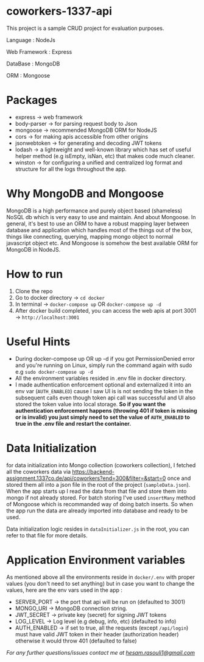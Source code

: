 # coworkers-1337-api
This project is a sample CRUD project for evaluation purposes.

Language : NodeJs

Web Framework : Express

DataBase : MongoDB

ORM : Mongoose
# Packages
- express -> web framework
- body-parser -> for parsing request body to Json
- mongoose -> recommended MongoDB ORM for NodeJS
- cors -> for making apis accessible from other origins
- jsonwebtoken -> for generating and decoding JWT tokens
- lodash -> a lightweight and well-known library which has set of useful helper method (e.g isEmpty, isNan, etc) that makes code much cleaner.
- winston -> for configuring a unified and centralized log format and structure for all the logs throughout the app.

# Why MongoDB and Mongoose
MongoDB is a high performance and purely object based (shameless) NoSQL db which is very easy to use and maintain.
And about Mongoose. In general, 
it's best to use an ORM to have a robust mapping layer between database and application which handles most of the things out of the box, things like connecting, querying, mapping mongo object to normal javascript object etc. And Mongoose is somehow the best available ORM for MongoDB in NodeJS.
# How to run 
1. Clone the repo
2. Go to docker directory -> `cd docker`
3. In terminal -> `docker-compose up` OR `docker-compose up -d`
4. After docker build completed, you can access the web apis at port 3001 -> `http://localhost:3001`

# Useful Hints
- During docker-compose up OR up -d if you got PermissionDenied error and you're running on Linux, simply run the command again with sudo e.g `sudo docker-compose up -d` 
- All the environment variables resided in .env file in docker directory.
- I made authentication enforcement optional and externalized it into an env var (`AUTH_ENABLED`) cause I saw UI is
  is not sending the token in the subsequent calls even though token api call was successful and UI also stored the token value into local storage.
 **So if you want the authentication enforcement happens (throwing 401 if token is missing or is invalid) you just simply need to set the value of `AUTH_ENABLED` to true in the .env file and restart the container.**

# Data Initialization
for data initialization into Mongo collection (coworkers collection), I fetched all the coworkers data 
via https://backend-assignment.1337co.de/api/coworkers?end=300&filter=&start=0 once and stored them all into a json file in the root of the project (`sampleData.json`).
When the app starts up I read the data from that file and store them into mongo if not already stored. 
For batch storing I've used `insertMany` method of Mongoose which is recommanded way of doing batch inserts.
So when the app run the data are already imported into database and ready to be used.

Data initialization logic resides in `dataInitializer.js` in the root, you can refer to that file for more details.


# Application Environment variables
As mentioned above all the environments reside in `docker/.env` with proper values (you don't need to set anything) but in case you want to change the values, here are the env vars used in the app :
- SERVER_PORT -> the port that api will be run on (defaulted to 3001)
- MONGO_URI -> MongoDB connection string.
- JWT_SECRET -> private key (secret) for signing JWT tokens
- LOG_LEVEL -> Log level (e.g debug, info, etc) (defaulted to info)
- AUTH_ENABLED -> if set to true, all the requests (except `/api/login`) must have valid JWT token in their header (authorization header) otherwise it would throw 401 (defaulted to false)

*For any further questions/issues contact me at hesam.rasouli1@gmail.com*
